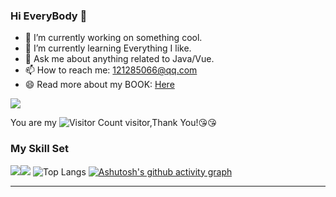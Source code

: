 ### Hi EveryBody 👋
- 🔭 I’m currently working on something cool.
- 🌱 I’m currently learning Everything I like.
- 💬 Ask me about anything related to Java/Vue.
- 📫 How to reach me: 121285066@qq.com
- 😄 Read more about my BOOK: [Here](https://zhangjt.cn/)

![](https://github-readme-stats-ten-gilt.vercel.app/api?username=Zjt127128&show_icons=true&theme=transparent)

You are my ![Visitor Count](https://profile-counter.glitch.me/Zjt127128/count.svg) visitor,Thank You!:kissing_heart::kissing_heart:

### My Skill Set

![](https://img.shields.io/badge/Java-ED8B00?style=for-the-badge&logo=openjdk&logoColor=white)![](https://img.shields.io/badge/Python-3776AB?style=for-the-badge&logo=python&logoColor=white)
![Top Langs](https://github-readme-stats.vercel.app/api/top-langs/?username=Zjt127128&layout=compact&theme=tokyonight)
[![Ashutosh's github activity graph](https://github-readme-activity-graph.vercel.app/graph?username=Zjt127128)](https://github.com/ashutosh00710/github-readme-activity-graph)
****
<!--
**Zjt127128/Zjt127128** is a ✨ _special_ ✨ repository because its `README.md` (this file) appears on your GitHub profile.

Here are some ideas to get you started:

- 🔭 I’m currently working on ...
- 🌱 I’m currently learning ...
- 👯 I’m looking to collaborate on ...
- 🤔 I’m looking for help with ...
- 💬 Ask me about ...
- 📫 How to reach me: ...
- 😄 Pronouns: ...
- ⚡ Fun fact: ...
-->

